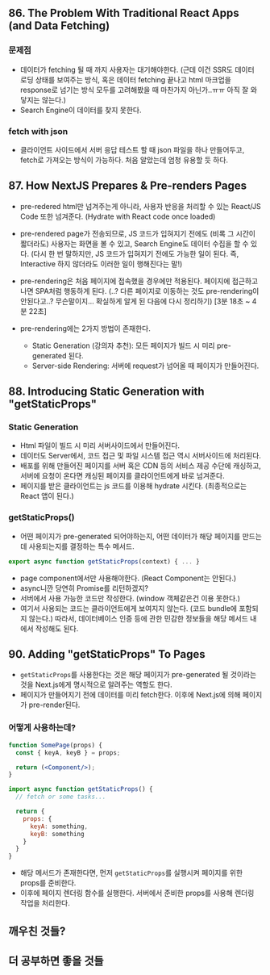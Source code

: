 ## 86. The Problem With Traditional React Apps (and Data Fetching)

### 문제점

- 데이터가 fetching 될 때 까지 사용자는 대기해야한다. (근데 이건 SSR도 데이터 로딩 상태를 보여주는 방식, 혹은 데이터 fetching 끝나고 html 마크업을 response로 넘기는 방식 모두를 고려해봤을 때 마찬가지 아닌가..ㅠㅠ 아직 잘 와닿지는 않는다.)
- Search Engine이 데이터를 찾지 못한다.

### fetch with json

- 클라이언트 사이드에서 서버 응답 테스트 할 때 json 파일을 하나 만들어두고, fetch로 가져오는 방식이 가능하다. 처음 알았는데 엄청 유용할 듯 하다.

## 87. How NextJS Prepares & Pre-renders Pages

- pre-redered html만 넘겨주는게 아니라, 사용자 반응을 처리할 수 있는 React/JS Code 또한 넘겨준다. (Hydrate with React code once loaded)

- pre-rendered page가 전송되므로, JS 코드가 입혀지기 전에도 (비록 그 시간이 짧더라도) 사용자는 화면을 볼 수 있고, Search Engine도 데이터 수집을 할 수 있다. (다시 한 번 말하지만, JS 코드가 입혀지기 전에도 가능한 일이 된다. 즉, Interactive 하지 않더라도 이러한 일이 행해진다는 말!)

- pre-rendering은 처음 페이지에 접속했을 경우에만 적용된다. 페이지에 접근하고 나면 SPA처럼 행동하게 된다. (..? 다른 페이지로 이동하는 것도 pre-rendering이 안된다고..? 무슨말이지... 확실하게 알게 된 다음에 다시 정리하기) [3분 18초 ~ 4분 22초]

- pre-rendering에는 2가지 방법이 존재한다.
  - Static Generation (강의자 추천): 모든 페이지가 빌드 시 미리 pre-generated 된다.
  - Server-side Rendering: 서버에 request가 넘어올 때 페이지가 만들어진다.

## 88. Introducing Static Generation with "getStaticProps"

### Static Generation

- Html 파일이 빌드 시 미리 서버사이드에서 만들어진다.
- 데이터도 Server에서, 코드 접근 및 파일 시스템 접근 역시 서버사이드에 처리된다.
- 배포를 위해 만들어진 페이지를 서버 혹은 CDN 등의 서비스 제공 수단에 캐싱하고, 서버에 요청이 온다면 캐싱된 페이지를 클라이언트에게 바로 넘겨준다.
- 페이지를 받은 클라이언트는 js 코드를 이용해 hydrate 시킨다. (최종적으로는 React 앱이 된다.)

### getStaticProps()

- 어떤 페이지가 pre-generated 되어야하는지, 어떤 데이터가 해당 페이지를 만드는데 사용되는지를 결정하는 특수 메서드.

```jsx
export async function getStaticProps(context) { ... }
```

- page component에서만 사용해야한다. (React Component는 안된다.)
- async니깐 당연히 Promise를 리턴하겠지?
- 서버에서 사용 가능한 코드만 작성한다. (window 객체같은건 이용 못한다.)
- 여기서 사용되는 코드는 클라이언트에게 보여지지 않는다. (코드 bundle에 포함되지 않는다.) 따라서, 데이터베이스 인증 등에 관한 민감한 정보들을 해당 메서드 내에서 작성해도 된다.

## 90. Adding "getStaticProps" To Pages

- `getStaticProps`를 사용한다는 것은 해당 페이지가 pre-generated 될 것이라는 것을 Next.js에게 명시적으로 알려주는 역할도 한다.
- 페이지가 만들어지기 전에 데이터를 미리 fetch한다. 이후에 Next.js에 의해 페이지가 pre-render된다.

### 어떻게 사용하는데?

```jsx
function SomePage(props) {
  const { keyA, keyB } = props;

  return (<Component/>);
}

import async function getStaticProps() {
  // fetch or some tasks...

  return {
    props: {
      keyA: something,
      keyB: something
    }
  }
}
```

- 해당 메서드가 존재한다면, 먼저 `getStaticProps`를 실행시켜 페이지를 위한 props를 준비한다.
- 이후에 페이지 렌더링 함수를 실행한다. 서버에서 준비한 props를 사용해 렌더링 작업을 처리한다.

## 깨우친 것들?

## 더 공부하면 좋을 것들
